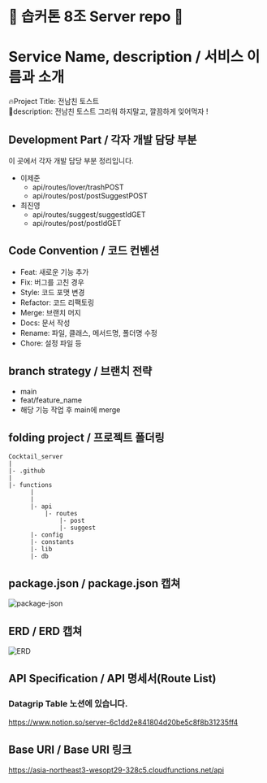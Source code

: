 # 🌟 솝커톤 8조 Server repo 🌟

# Service Name, description / 서비스 이름과 소개

🔥Project Title: 전남친 토스트  
📜description: 전남친 토스트 그리워 하지말고, 깔끔하게 잊어먹자 !

## Development Part / 각자 개발 담당 부분

이 곳에서 각자 개발 담당 부분 정리입니다.

- 이제준
  - api/routes/lover/trashPOST
  - api/routes/post/postSuggestPOST
- 최진영
  - api/routes/suggest/suggestIdGET
  - api/routes/post/postIdGET

## Code Convention / 코드 컨벤션

- Feat: 새로운 기능 추가
- Fix: 버그를 고친 경우
- Style: 코드 포맷 변경
- Refactor: 코드 리팩토링
- Merge: 브랜치 머지
- Docs: 문서 작성
- Rename: 파일, 클래스, 메서드명, 폴더명 수정
- Chore: 설정 파일 등

## branch strategy / 브랜치 전략

- main
- feat/feature_name
- 해당 기능 작업 후 main에 merge

## folding project / 프로젝트 폴더링

```
Cocktail_server
|
|- .github
|
|- functions
      |
      |
      |- api
          |- routes
              |- post
              |- suggest
      |- config
      |- constants
      |- lib
      |- db
```

## package.json / package.json 캡쳐

![package-json](https://user-images.githubusercontent.com/81547780/142740656-9ed9d7ea-5381-43c6-9da9-2d835e8a0644.PNG)

## ERD / ERD 캡쳐

![ERD](https://user-images.githubusercontent.com/81547780/142740678-21204a1a-33eb-4a2b-bc0a-8af41cbc73b3.PNG)

## API Specification / API 명세서(Route List)

### Datagrip Table 노션에 있습니다.
https://www.notion.so/server-6c1dd2e841804d20be5c8f8b31235ff4

## Base URI / Base URI 링크

https://asia-northeast3-wesopt29-328c5.cloudfunctions.net/api
